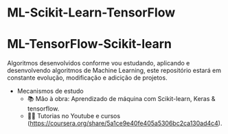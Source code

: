 # ML-Scikit-Learn-TensorFlow
# ML-TensorFlow-Scikit-learn
Algoritmos desenvolvidos conforme vou estudando, aplicando e desenvolvendo algoritmos de Machine Learning, este repositório estará em constante evolução, modificação e adicição de projetos.
- Mecanismos de estudo
  - 📚 Mão à obra: Aprendizado de máquina com Scikit-learn, Keras & tensorflow.
  - 👩‍💻 Tutorias no Youtube e cursos (https://coursera.org/share/5a1ce9e40fe405a5306bc2ca130ad4c4).
